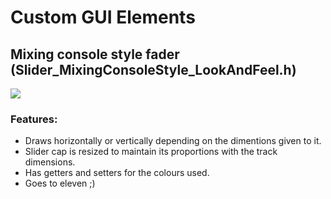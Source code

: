 # Custom GUI Elements

## Mixing console style fader (Slider_MixingConsoleStyle_LookAndFeel.h)
![](https://i.imgur.com/bYdt9cZ.png)

### Features:
- Draws horizontally or vertically depending on the dimentions given to it.
- Slider cap is resized to maintain its proportions with the track dimensions.
- Has getters and setters for the colours used.
- Goes to eleven ;)
